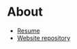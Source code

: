 # About

- [Resume](resume.pdf)
- [Website repository](https://github.com/kma32527/kma32527.github.io)
